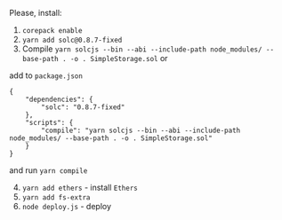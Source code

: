 Please, install:

1. `corepack enable`
2. `yarn add solc@0.8.7-fixed`
3. Compile
   `yarn solcjs --bin --abi --include-path node_modules/ --base-path . -o . SimpleStorage.sol`
   or

add to `package.json`

```
{
	"dependencies": {
		"solc": "0.8.7-fixed"
	},
	"scripts": {
		"compile": "yarn solcjs --bin --abi --include-path node_modules/ --base-path . -o . SimpleStorage.sol"
	}
}
```

and run `yarn compile`

4. `yarn add ethers` - install `Ethers`
5. `yarn add fs-extra`
6. `node deploy.js` - deploy
